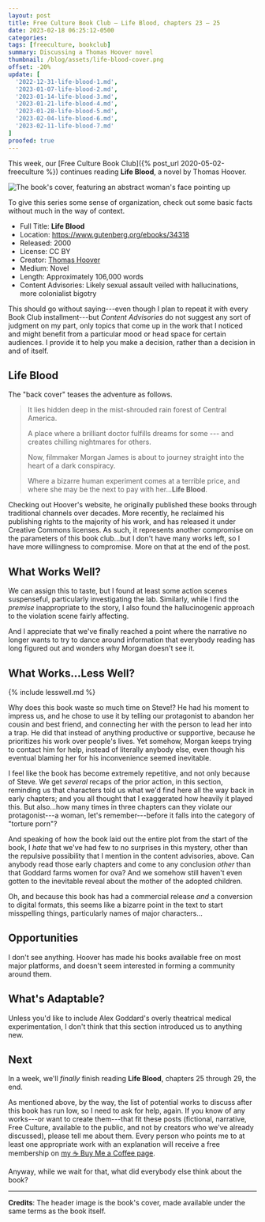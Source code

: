```yaml
---
layout: post
title: Free Culture Book Club — Life Blood, chapters 23 – 25
date: 2023-02-18 06:25:12-0500
categories:
tags: [freeculture, bookclub]
summary: Discussing a Thomas Hoover novel
thumbnail: /blog/assets/life-blood-cover.png
offset: -20%
update: [
  '2022-12-31-life-blood-1.md',
  '2023-01-07-life-blood-2.md',
  '2023-01-14-life-blood-3.md',
  '2023-01-21-life-blood-4.md',
  '2023-01-28-life-blood-5.md',
  '2023-02-04-life-blood-6.md',
  '2023-02-11-life-blood-7.md'
]
proofed: true
---
```


This week, our [Free Culture Book Club]({% post_url 2020-05-02-freeculture %}) continues reading **Life Blood**, a novel by Thomas Hoover.

![The book's cover, featuring an abstract woman's face pointing up](/blog/assets/life-blood-cover.png "Out of the...something or other.")

To give this series some sense of organization, check out some basic facts without much in the way of context.

 * Full Title:  **Life Blood**
 * Location:  <https://www.gutenberg.org/ebooks/34318>
 * Released:  2000
 * License:  CC BY
 * Creator:  [Thomas Hoover](https://www.thomashoover.info/index.htm)
 * Medium:  Novel
 * Length:  Approximately 106,000 words
 * Content Advisories:  Likely sexual assault veiled with hallucinations, more colonialist bigotry

This should go without saying---even though I plan to repeat it with every Book Club installment---but *Content Advisories* do not suggest any sort of judgment on my part, only topics that come up in the work that I noticed and might benefit from a particular mood or head space for certain audiences.  I provide it to help you make a decision, rather than a decision in and of itself.

## Life Blood

The "back cover" teases the adventure as follows.

 > It lies hidden deep in the mist-shrouded rain forest of Central America.
 >
 > A place where a brilliant doctor fulfills dreams for some --- and creates chilling nightmares for others.
 >
 > Now, filmmaker Morgan James is about to journey straight into the heart of a dark conspiracy.
 >
 > Where a bizarre human experiment comes at a terrible price, and where she may be the next to pay with her...**Life Blood**.

Checking out Hoover's website, he originally published these books through traditional channels over decades.  More recently, he reclaimed his publishing rights to the majority of his work, and has released it under Creative Commons licenses.  As such, it represents another compromise on the parameters of this book club...but I don't have many works left, so I have more willingness to compromise.  More on that at the end of the post.

## What Works Well?

We can assign this to taste, but I found at least some action scenes suspenseful, particularly investigating the lab.  Similarly, while I find the *premise* inappropriate to the story, I also found the hallucinogenic approach to the violation scene fairly affecting.

And I appreciate that we've finally reached a point where the narrative no longer wants to try to dance around information that everybody reading has long figured out and wonders why Morgan doesn't see it.

## What Works...Less Well?

{% include lesswell.md %}

Why does this book waste so much time on Steve!?  He had his moment to impress us, and he chose to use it by telling our protagonist to abandon her cousin and best friend, and connecting her with the person to lead her into a trap.  He did that instead of anything productive or supportive, because he prioritizes his work over people's lives.  Yet somehow, Morgan keeps trying to contact him for help, instead of literally anybody else, even though his eventual blaming her for his inconvenience seemed inevitable.

I feel like the book has become extremely repetitive, and not only because of Steve.  We get *several* recaps of the prior action, in this section, reminding us that characters told us what we'd find here all the way back in early chapters; and you all thought that I exaggerated how heavily it played this.  But also...how many times in three chapters can they violate our protagonist---a woman, let's remember---before it falls into the category of "torture porn"?

And speaking of how the book laid out the entire plot from the start of the book, I *hate* that we've had few to no surprises in this mystery, other than the repulsive possibility that I mention in the content advisories, above.  Can anybody read those early chapters and come to any conclusion *other* than that Goddard farms women for ova?  And we somehow still haven't even gotten to the inevitable reveal about the mother of the adopted children.

Oh, and because this book has had a commercial release *and* a conversion to digital formats, this seems like a bizarre point in the text to start misspelling things, particularly names of major characters...

## Opportunities

I don't see anything.  Hoover has made his books available free on most major platforms, and doesn't seem interested in forming a community around them.

## What's Adaptable?

Unless you'd like to include Alex Goddard's overly theatrical medical experimentation, I don't think that this section introduced us to anything new.

## Next

In a week, we'll *finally* finish reading **Life Blood**, chapters 25 through 29, the end.

As mentioned above, by the way, the list of potential works to discuss after this book has run low, so I need to ask for help, again.  If you know of any works---or want to create them---that fit these posts (fictional, narrative, Free Culture, available to the public, and not by creators who we've already discussed), please tell me about them.  Every person who points me to at least one appropriate work with an explanation will receive a free membership on [my ☕ Buy Me a Coffee page](https://buymeacoffee.com/jcolag).

Anyway, while we wait for that, what did everybody else think about the book?

* * *

**Credits**:  The header image is the book's cover, made available under the same terms as the book itself.
